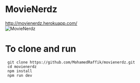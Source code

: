 # MovieNerdz
http://movienerdz.herokuapp.com/ <br>
![MovieNerdz](https://i.imgur.com/foWGy0X.jpg)
<h1>To clone and run </h1>
<code> git clone https://github.com/MohamedRaffik/movienerdz.git </code> <br>
<code> cd movienerdz </code><br>
<code> npm install </code><br>
<code> npm run dev </code>

       
